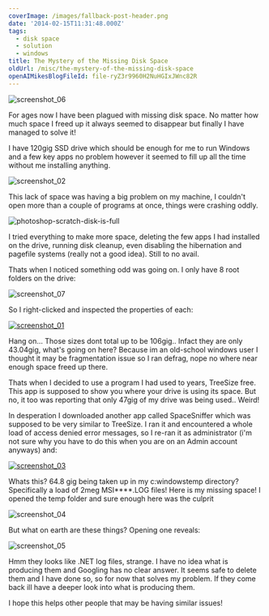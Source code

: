 ```yaml
---
coverImage: /images/fallback-post-header.png
date: '2014-02-15T11:31:48.000Z'
tags:
  - disk space
  - solution
  - windows
title: The Mystery of the Missing Disk Space
oldUrl: /misc/the-mystery-of-the-missing-disk-space
openAIMikesBlogFileId: file-ryZ3r9960H2NuHGIxJWnc82R
---
```


![screenshot_06](/wp-content/uploads/2014/02/screenshot_06.png)

For ages now I have been plagued with missing disk space. No matter how much space I freed up it always seemed to disappear but finally I have managed to solve it!

<!-- more -->

I have 120gig SSD drive which should be enough for me to run Windows and a few key apps no problem however it seemed to fill up all the time without me installing anything.

![screenshot_02](/wp-content/uploads/2014/02/screenshot_02.png)

This lack of space was having a big problem on my machine, I couldn't open more than a couple of programs at once, things were crashing oddly.

![photoshop-scratch-disk-is-full](/wp-content/uploads/2014/02/photoshop-scratch-disk-is-full.jpg)

I tried everything to make more space, deleting the few apps I had installed on the drive, running disk cleanup, even disabling the hibernation and pagefile systems (really not a good idea). Still to no avail.

Thats when I noticed something odd was going on. I only have 8 root folders on the drive:

![screenshot_07](/wp-content/uploads/2014/02/screenshot_07.png)

So I right-clicked and inspected the properties of each:

[![screenshot_01](/wp-content/uploads/2014/02/screenshot_01-1024x603.png)](/wp-content/uploads/2014/02/screenshot_01.png)

Hang on... Those sizes dont total up to be 106gig.. Infact they are only 43.04gig, what's going on here? Because im an old-school windows user I thought it may be fragmentation issue so I ran defrag, nope no where near enough space freed up there.

Thats when I decided to use a program I had used to years, TreeSize free. This app is supposed to show you where your drive is using its space. But no, it too was reporting that only 47gig of my drive was being used.. Weird!

In desperation I downloaded another app called SpaceSniffer which was supposed to be very similar to TreeSize. I ran it and encountered a whole load of access denied error messages, so I re-ran it as administrator (i'm not sure why you have to do this when you are on an Admin account anyways) and:

[![screenshot_03](/wp-content/uploads/2014/02/screenshot_03-1024x602.png)](/wp-content/uploads/2014/02/screenshot_03.png)

Whats this? 64.8 gig being taken up in my c:windowstemp directory? Specifically a load of 2meg MSI\*\*\*\*.LOG files! Here is my missing space! I opened the temp folder and sure enough here was the culprit

![screenshot_04](/wp-content/uploads/2014/02/screenshot_04.png)

But what on earth are these things? Opening one reveals:

![screenshot_05](/wp-content/uploads/2014/02/screenshot_05.png)

Hmm they looks like .NET log files, strange. I have no idea what is producing them and Googling has no clear answer. It seems safe to delete them and I have done so, so for now that solves my problem. If they come back ill have a deeper look into what is producing them.

I hope this helps other people that may be having similar issues!
